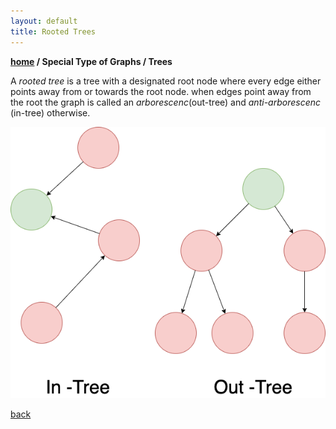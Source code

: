 ```yaml
---
layout: default
title: Rooted Trees
---
```


__[home](../) / Special Type of Graphs / Trees__

A _rooted tree_ is a tree with a designated root node where every edge either points away from or towards the root node. when edges point away from the root the graph is called an _arborescenc_(out-tree) and _anti-arborescenc_ (in-tree) otherwise.

![Octocat](../img-asset/rooted-tree.png)

[back](../)